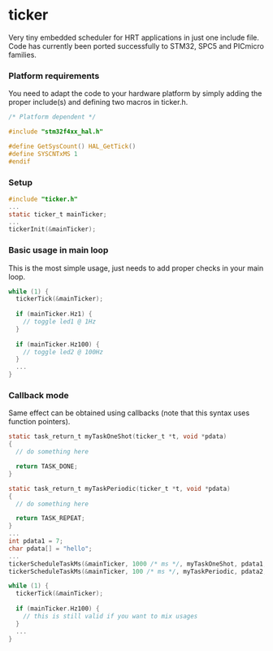 # ticker
Very tiny embedded scheduler for HRT applications in just one include file. Code has currently been ported successfully to STM32, SPC5 and PICmicro families.

### Platform requirements
You need to adapt the code to your hardware platform by simply adding the proper include(s) and defining two macros in ticker.h.
```C
/* Platform dependent */

#include "stm32f4xx_hal.h"

#define GetSysCount() HAL_GetTick()
#define SYSCNTxMS 1
#endif
```

### Setup
```C
#include "ticker.h"
...
static ticker_t mainTicker;
...
tickerInit(&mainTicker);
```
### Basic usage in main loop
This is the most simple usage, just needs to add proper checks in your main loop.
```C
while (1) {
  tickerTick(&mainTicker);
  
  if (mainTicker.Hz1) {
    // toggle led1 @ 1Hz
  }
  
  if (mainTicker.Hz100) {
    // toggle led2 @ 100Hz
  }
  ...
}
```
### Callback mode
Same effect can be obtained using callbacks (note that this syntax uses function pointers).
```C
static task_return_t myTaskOneShot(ticker_t *t, void *pdata)
{
  // do something here

  return TASK_DONE;
}

static task_return_t myTaskPeriodic(ticker_t *t, void *pdata)
{
  // do something here

  return TASK_REPEAT;
}
...
int pdata1 = 7;
char pdata[] = "hello";
...
tickerScheduleTaskMs(&mainTicker, 1000 /* ms */, myTaskOneShot, pdata1, TASK_FLAG_NONE);
tickerScheduleTaskMs(&mainTicker, 100 /* ms */, myTaskPeriodic, pdata2, TASK_FLAG_PERIODIC);

while (1) {
  tickerTick(&mainTicker);
  
  if (mainTicker.Hz100) {
    // this is still valid if you want to mix usages
  }
  ...
}
```
